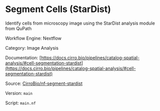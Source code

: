 # Segment Cells (StarDist)

Identify cells from microscopy image using the StarDist analysis module from QuPath


Workflow Engine: Nextflow


Category: Image Analysis


Documentation: [https://docs.cirro.bio/pipelines/catalog-spatial-analysis/#cell-segmentation-stardist](https://docs.cirro.bio/pipelines/catalog-spatial-analysis/#cell-segmentation-stardist)


Source: [CirroBio/nf-segment-stardist](CirroBio/nf-segment-stardist)


Version: `main`


Script: `main.nf`
